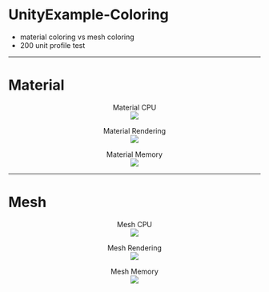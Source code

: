 # UnityExample-Coloring
- material coloring vs mesh coloring
- 200 unit profile test
---
# Material
<p align="center">
    Material CPU<br>
    <img src="http://postfiles1.naver.net/20150823_240/bluefallsky_1440327088009FOoCw_JPEG/material_cpu.JPG?type=w3">
</p>
<p align="center">
    Material Rendering<br>
    <img src="http://postfiles4.naver.net/20150823_179/bluefallsky_1440327088294oWSEJ_JPEG/material_rendering.JPG?type=w3">
</p>
<p align="center">
    Material Memory<br>
    <img src="http://postfiles7.naver.net/20150823_166/bluefallsky_1440327088130JMNTa_JPEG/material_memory.JPG?type=w3">
</p>

---
# Mesh
<p align="center">
    Mesh CPU<br>
    <img src="http://postfiles4.naver.net/20150823_67/bluefallsky_1440327103777RJlsH_JPEG/mesh_cpu.JPG?type=w3">
</p>
<p align="center">
    Mesh Rendering<br>
    <img src="http://postfiles15.naver.net/20150823_142/bluefallsky_14403271041073MRqv_JPEG/mesh_rendering.JPG?type=w3">
</p>
<p align="center">
    Mesh Memory<br>
    <img src="http://postfiles2.naver.net/20150823_17/bluefallsky_14403271039579zwIJ_JPEG/mesh_memory.JPG?type=w3">
</p>
